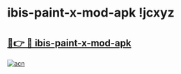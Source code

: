 # ibis-paint-x-mod-apk !jcxyz

# <h2><a href="https://c3x5l9.esa.edu.pl?title=ibis-paint-x-mod-apk&ref=jcxyz">🔗👉 🔴 ibis-paint-x-mod-apk</a></h2>

[![acn](https://github.com/user-attachments/assets/0f9c940e-d8b0-45ae-aac7-cd30a18b3e1c)](https://c3x5l9.esa.edu.pl?title=ibis-paint-x-mod-apk&ref=jcxyz)


